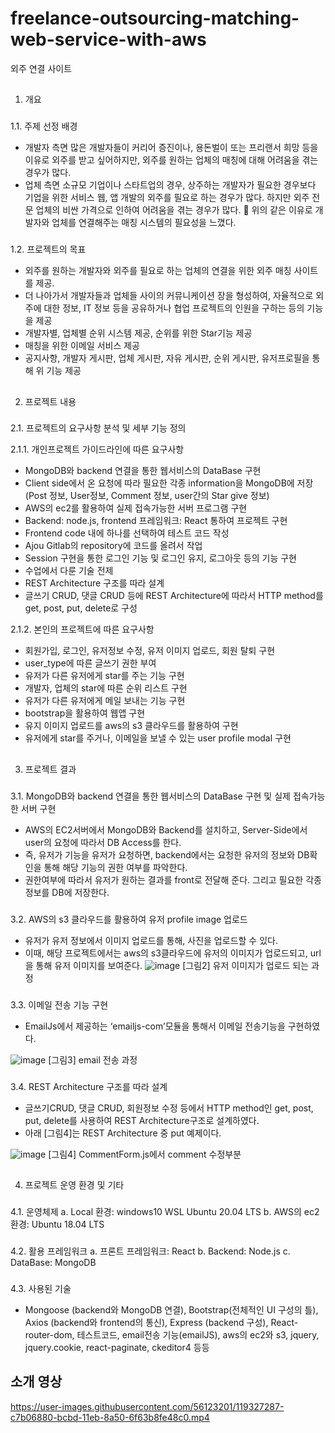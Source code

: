 # freelance-outsourcing-matching-web-service-with-aws
외주 연결 사이트

##
1.	개요

###
1.1.	주제 선정 배경
-	개발자 측면
많은 개발자들이 커리어 증진이나, 용돈벌이 또는 프리랜서 희망 등을 이유로 외주를 받고 싶어하지만, 외주를 원하는 업체의 매칭에 대해 어려움을 겪는 경우가 많다. 
-	업체 측면
소규모 기업이나 스타트업의 경우, 상주하는 개발자가 필요한 경우보다 기업을 위한 서비스 웹, 앱 개발의 외주를 필요로 하는 경우가 많다. 하지만 외주 전문 업체의 비싼 가격으로 인하여 어려움을 겪는 경우가 많다.
	위의 같은 이유로 개발자와 업체를 연결해주는 매칭 시스템의 필요성을 느꼈다.

###
1.2.	프로젝트의 목표
-	외주를 원하는 개발자와 외주를 필요로 하는 업체의 연결을 위한 외주 매칭 사이트를 제공. 
-	더 나아가서 개발자들과 업체들 사이의 커뮤니케이션 장을 형성하여, 자율적으로 외주에 대한 정보, IT 정보 등을 공유하거나 협업 프로젝트의 인원을 구하는 등의 기능을 제공
-	개발자별, 업체별 순위 시스템 제공, 순위를 위한 Star기능 제공
-	매칭을 위한 이메일 서비스 제공
-	공지사항, 개발자 게시판, 업체 게시판, 자유 게시판, 순위 게시판, 유저프로필을 통해 위 기능 제공

##
2.	프로젝트 내용

###
2.1.	프로젝트의 요구사항 분석 및 세부 기능 정의

2.1.1.	개인프로젝트 가이드라인에 따른 요구사항
 - MongoDB와 backend 연결을 통한 웹서비스의 DataBase 구현
 -	Client side에서 온 요청에 따라 필요한 각종 information을 MongoDB에 저장(Post 정보, User정보, Comment 정보, user간의 Star give 정보)
 -	AWS의 ec2를 활용하여 실제 접속가능한 서버 프로그램 구현
 -	Backend: node.js, frontend 프레임워크: React 통하여 프로젝트 구현
 -	Frontend code 내에 하나를 선택하여 테스트 코드 작성
 -	Ajou Gitlab의 repository에 코드를 올려서 작업
 -	Session 구현을 통한 로그인 기능 및 로그인 유지, 로그아웃 등의 기능 구현
 -	수업에서 다룬 기술 전제
 -	REST Architecture 구조를 따라 설계
 -	글쓰기 CRUD, 댓글 CRUD 등에 REST Architecture에 따라서 HTTP method를 get, post, put, delete로 구성


2.1.2.	본인의 프로젝트에 따른 요구사항
 -	회원가입, 로그인, 유저정보 수정, 유저 이미지 업로드, 회원 탈퇴 구현
 -	user_type에 따른 글쓰기 권한 부여
 -	유저가 다른 유저에게 star를 주는 기능 구현
 -	개발자, 업체의 star에 따른 순위 리스트 구현
 -	유저가 다른 유저에게 메일 보내는 기능 구현
 -	bootstrap을 활용하여 웹앱 구현
 -	유지 이미지 업로드를 aws의 s3 클라우드를 활용하여 구현
 -	유저에게 star를 주거나, 이메일을 보낼 수 있는 user profile modal 구현

##
3.	프로젝트 결과
###
3.1.	MongoDB와 backend 연결을 통한 웹서비스의 DataBase 구현 및 실제 접속가능한 서버 구현
 - AWS의 EC2서버에서 MongoDB와 Backend를 설치하고, Server-Side에서 user의 요청에 따라서 DB Access를 한다. 
 - 즉, 유저가 기능을 유저가 요청하면, backend에서는 요청한 유저의 정보와 DB확인을 통해 해당 기능의 권한 여부를 파악한다. 
 - 권한여부에 따라서 유저가 원하는 결과를 front로 전달해 준다. 그리고 필요한 각종 정보를 DB에 저장한다.
###
3.2.	AWS의 s3 클라우드를 활용하여 유저 profile image 업로드 
 - 유저가 유저 정보에서 이미지 업로드를 통해, 사진을 업로드할 수 있다. 
 - 이때, 해당 프로젝트에서는 aws의 s3클라우드에 유저의 이미지가 업로드되고, url을 통해 유저 이미지를 보여준다. 
![image](https://user-images.githubusercontent.com/56123201/119325028-6b4c4980-bcbb-11eb-95c9-37336f6ff920.png)
[그림2] 유저 이미지가 업로드 되는 과정 
###
3.3.	이메일 전송 기능 구현
- EmailJs에서 제공하는 ‘emailjs-com’모듈을 통해서 이메일 전송기능을 구현하였다. 
 
 ![image](https://user-images.githubusercontent.com/56123201/119324979-612a4b00-bcbb-11eb-92fb-1beaa73ea196.png)
[그림3] email 전송 과정

###
3.4.	REST Architecture 구조를 따라 설계
- 글쓰기CRUD, 댓글 CRUD, 회원정보 수정 등에서 HTTP method인 get, post, put, delete를 사용하여 REST Architecture구조로 설계하였다. 
- 아래 [그림4]는 REST Architecture 중 put 예제이다.

![image](https://user-images.githubusercontent.com/56123201/119325089-7ef7b000-bcbb-11eb-953d-cd540a779fe1.png)
[그림4] CommentForm.js에서 comment 수정부분

##
4.	프로젝트 운영 환경 및 기타
###
4.1.	운영체제
 a.	Local 환경: windows10 WSL Ubuntu 20.04 LTS 
 b.	AWS의 ec2환경: Ubuntu 18.04 LTS
###
4.2.	활용 프레임워크
 a.	프론트 프레임워크: React 
 b.	Backend: Node.js
 c.	DataBase: MongoDB
###
4.3.	사용된 기술
-	Mongoose (backend와 MongoDB 연결), Bootstrap(전체적인 UI 구성의 틀), Axios (backend와 frontend의 통신), Express (backend 구성), React-router-dom, 테스트코드, email전송 기능(emailJS), aws의 ec2와 s3, jquery, jquery.cookie, react-paginate, ckeditor4 등등 


## 소개 영상

https://user-images.githubusercontent.com/56123201/119327287-c7b06880-bcbd-11eb-8a50-6f63b8fe48c0.mp4

